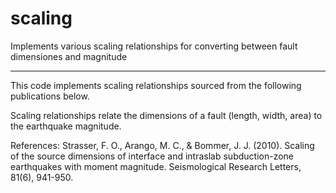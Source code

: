 scaling
=======

Implements various scaling relationships for converting between fault dimensiones and magnitude

---------------------------------------

This code implements scaling relationships sourced from the following publications below. 

Scaling relationships relate the dimensions of a fault (length, width, area) to the earthquake magnitude.

References:
Strasser, F. O., Arango, M. C., & Bommer, J. J. (2010). Scaling of the source dimensions of interface and intraslab subduction-zone earthquakes with moment magnitude. Seismological Research Letters, 81(6), 941-950.